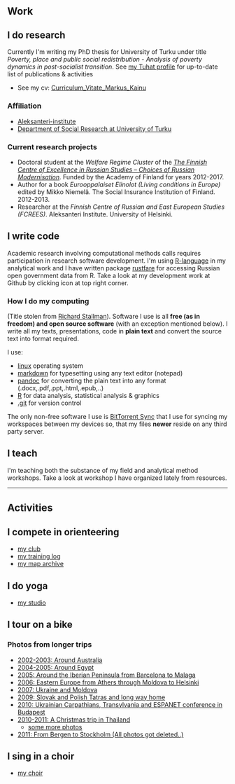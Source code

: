 <h1 style="text-align:left; font-size:22.5px">Work</h1>

## I do research

Currently I'm writing my PhD thesis for University of Turku under title *Poverty, place and public social redistribution - Analysis of poverty dynamics in post-socialist transition*. See [my Tuhat profile]([https://tuhat.halvi.helsinki.fi/portal/en/persons/markus-johannes-kai%280f0c1fba-496f-4306-b0f7-e7d9636fca6d%29.html) for up-to-date list of publications & activities

- See my cv: [Curriculum_Vitate_Markus_Kainu](http://markuskainu.fi/material/cv/cv_eng.pdf)

### Affiliation

- [Aleksanteri-institute](http://www.helsinki.fi/aleksanteri/english/index.html/)
- [Department of Social Research at University of Turku](http://www.soc.utu.fi/laitokset/sosiaalipolitiikka/en/)

### Current research projects

- Doctoral student at the *Welfare Regime Cluster* of the [*The Finnish Centre of Excellence in Russian Studies – Choices of Russian Modernisation*](http://www.helsinki.fi/aleksanteri/crm/index.html). Funded by the Academy of Finland for years 2012-2017.
- Author for a book *Eurooppalaiset Elinolot (Living conditions in Europe)* edited by Mikko Niemelä. The Social Insurance Institution of Finland. 2012-2013.
- Researcher at the *Finnish Centre of Russian and East European Studies (FCREES)*. Aleksanteri Institute. University of Helsinki.

<!--
<h3>Social media profiles</h3>
<ul>
<li><a href="http://muuankarski.github.com/">Github-profile</a></li>
<li><a href="https://plus.google.com/104737488578199644849">LinkedIn-profile</a></li>
<li><a href="http://utu.academia.edu/MarkusKainu">Academia.edu-profile</a></li>
<li><a href="http://www.slideshare.net/muuankarski/">Slideshare-profile</a></li>
</ul>
-->

## I write code

Academic research involving computational methods calls requires participation in research software development. I'm using [R-language](http://r-project.org) in my analytical work and I have written package [rustfare](http://markuskainu.fi/rustfare) for accessing Russian open government data from R. Take a look at my development work at Github by clicking icon at top right corner.

### How I do my computing

(Title stolen from [Richard Stallman](http://stallman.org/stallman-computing.html)). Software I use is all **free (as in freedom) and open source software** (with an exception mentioned below). I write all my texts, presentations, code in **plain text** and convert the source text into format required.

I use:

- [linux](http://www.linuxfoundation.org/) operating system
- [markdown](http://daringfireball.net/projects/markdown/) for typesetting using any text editor (notepad)
- [pandoc](http://johnmacfarlane.net/pandoc/) for converting the plain text into any format (.docx,.pdf,.ppt,.html,.epub,..)
- [R](http://www.r-project.org/) for data analysis, statistical analysis & graphics
- [.git](http://git-scm.com/) for version control

The only non-free software I use is [BitTorrent Sync](http://labs.bittorrent.com/experiments/sync.html) that I use for syncing my workspaces between my devices so, that my files **newer** reside on any third party server.


## I teach

I'm teaching both the substance of my field and analytical method workshops. Take a look at workshop I have organized lately from resources.


---

<h1 style="text-align:left; font-size:22.5px">Activities</h1>

## I compete in orienteering

- [my club](http://suunnistus.vetu.fi/)
- [my training log](http://attackpoint.org/log.jsp/user_8425)
- [my map archive](http://www.suunnistus.muuankarski.org/doma/index.php?user=markus)

## I do yoga

- [my studio](http://astanga.fi/)

## I tour on a bike

### Photos from longer trips

- [2002-2003: Around Australia](http://muuankarski.org/fillari/australia/index.en.shtml)
- [2004-2005: Around Egypt](http://muuankarski.org/fillari/egypt/)
- [2005: Around the Iberian Peninsula from Barcelona to Malaga](http://muuankarski.org/fillari/spain/)
- [2006: Eastern Europe from Athers through Moldova to Helsinki](http://muuankarski.org/fillari/russia/)
- [2007: Ukraine and Moldova](http://muuankarski.org/fillari/moldova/)
- [2009: Slovak and Polish Tatras and long way home](http://muuankarski.org/fillari/tatra/album/)
- [2010: Ukrainian Carpathians, Transylvania and ESPANET conference in Budapest](http://www.muuankarski.org/kuvia/karpaty/)
- [2010-2011: A Christmas trip in Thailand](https://vimeo.com/user5112876)
    - [some more photos](http://muuankarski.org/kuvia/thailand2011/)
- [2011: From Bergen to Stockholm (All photos got deleted..)](http://muuankarski.org/fillari/norja/norja.jpg)

## I sing in a choir

- [my choir](http://aanipaat.net)

